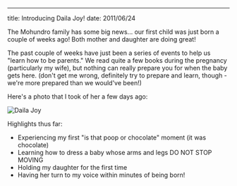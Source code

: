 --- 
title: Introducing Daila Joy!
date: 2011/06/24

The Mohundro family has some big news... our first child was just born a
couple of weeks ago! Both mother and daughter are doing great!

The past couple of weeks have just been a series of events to help us "learn
how to be parents." We read quite a few books during the pregnancy
(particularly my wife), but nothing can really prepare you for when the baby
gets here. (don't get me wrong, definitely try to prepare and learn, though -
we're more prepared than we would've been!)

Here's a photo that I took of her a few days ago:

![Daila Joy](https://s3.amazonaws.com/mohundro/blog/2011-06-24-daila-joy.jpg)

Highlights thus far:

* Experiencing my first "is that poop or chocolate" moment (it was chocolate)
* Learning how to dress a baby whose arms and legs DO NOT STOP MOVING
* Holding my daughter for the first time
* Having her turn to my voice within minutes of being born!
